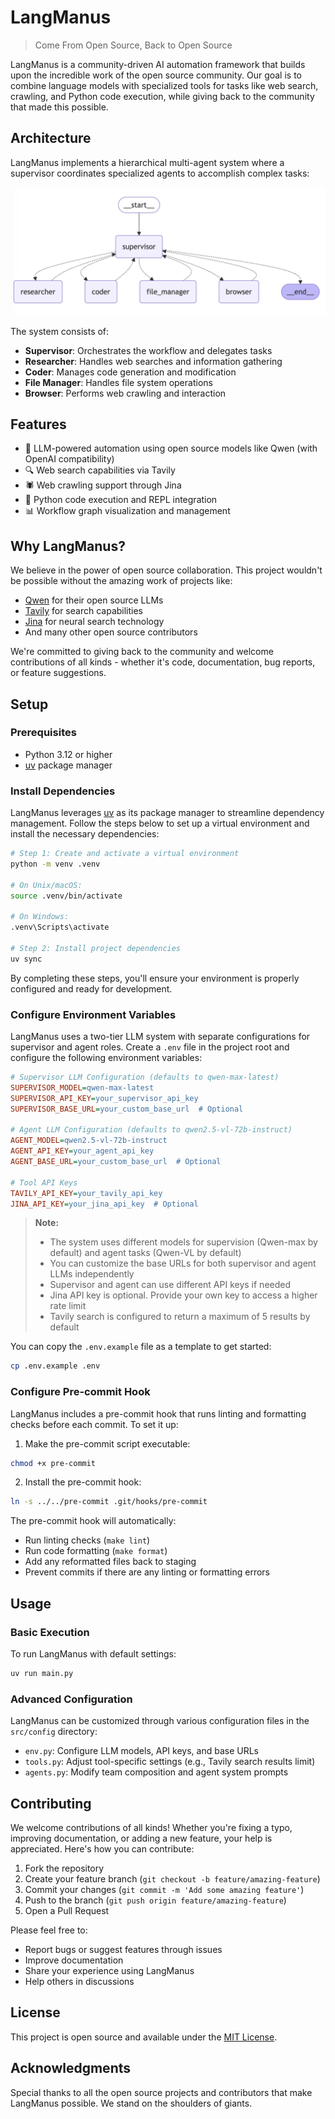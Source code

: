 # LangManus

> Come From Open Source, Back to Open Source

LangManus is a community-driven AI automation framework that builds upon the incredible work of the open source community. Our goal is to combine language models with specialized tools for tasks like web search, crawling, and Python code execution, while giving back to the community that made this possible.

## Architecture

LangManus implements a hierarchical multi-agent system where a supervisor coordinates specialized agents to accomplish complex tasks:

![LangManus Architecture](./assets/architecture.jpeg)

The system consists of:
- **Supervisor**: Orchestrates the workflow and delegates tasks
- **Researcher**: Handles web searches and information gathering
- **Coder**: Manages code generation and modification
- **File Manager**: Handles file system operations
- **Browser**: Performs web crawling and interaction

## Features

- 🤖 LLM-powered automation using open source models like Qwen (with OpenAI compatibility)
- 🔍 Web search capabilities via Tavily
- 🕷️ Web crawling support through Jina
- 🐍 Python code execution and REPL integration
- 📊 Workflow graph visualization and management

## Why LangManus?

We believe in the power of open source collaboration. This project wouldn't be possible without the amazing work of projects like:
- [Qwen](https://github.com/QwenLM/Qwen) for their open source LLMs
- [Tavily](https://tavily.com/) for search capabilities
- [Jina](https://jina.ai/) for neural search technology
- And many other open source contributors

We're committed to giving back to the community and welcome contributions of all kinds - whether it's code, documentation, bug reports, or feature suggestions.

## Setup

### Prerequisites

- Python 3.12 or higher
- [uv](https://github.com/astral-sh/uv) package manager

### Install Dependencies

LangManus leverages [uv](https://github.com/astral-sh/uv) as its package manager to streamline dependency management.
Follow the steps below to set up a virtual environment and install the necessary dependencies:

```bash
# Step 1: Create and activate a virtual environment
python -m venv .venv

# On Unix/macOS:
source .venv/bin/activate

# On Windows:
.venv\Scripts\activate

# Step 2: Install project dependencies
uv sync
```

By completing these steps, you'll ensure your environment is properly configured and ready for development.

### Configure Environment Variables

LangManus uses a two-tier LLM system with separate configurations for supervisor and agent roles. Create a `.env` file in the project root and configure the following environment variables:

```ini
# Supervisor LLM Configuration (defaults to qwen-max-latest)
SUPERVISOR_MODEL=qwen-max-latest
SUPERVISOR_API_KEY=your_supervisor_api_key
SUPERVISOR_BASE_URL=your_custom_base_url  # Optional

# Agent LLM Configuration (defaults to qwen2.5-vl-72b-instruct)
AGENT_MODEL=qwen2.5-vl-72b-instruct
AGENT_API_KEY=your_agent_api_key
AGENT_BASE_URL=your_custom_base_url  # Optional

# Tool API Keys
TAVILY_API_KEY=your_tavily_api_key
JINA_API_KEY=your_jina_api_key  # Optional
```

> **Note:**
>
> - The system uses different models for supervision (Qwen-max by default) and agent tasks (Qwen-VL by default)
> - You can customize the base URLs for both supervisor and agent LLMs independently
> - Supervisor and agent can use different API keys if needed
> - Jina API key is optional. Provide your own key to access a higher rate limit
> - Tavily search is configured to return a maximum of 5 results by default

You can copy the `.env.example` file as a template to get started:

```bash
cp .env.example .env
```

### Configure Pre-commit Hook
LangManus includes a pre-commit hook that runs linting and formatting checks before each commit. To set it up:

1. Make the pre-commit script executable:
```bash
chmod +x pre-commit
```

2. Install the pre-commit hook:
```bash
ln -s ../../pre-commit .git/hooks/pre-commit
```

The pre-commit hook will automatically:
- Run linting checks (`make lint`)
- Run code formatting (`make format`)
- Add any reformatted files back to staging
- Prevent commits if there are any linting or formatting errors

## Usage

### Basic Execution

To run LangManus with default settings:

```bash
uv run main.py
```

### Advanced Configuration

LangManus can be customized through various configuration files in the `src/config` directory:
- `env.py`: Configure LLM models, API keys, and base URLs
- `tools.py`: Adjust tool-specific settings (e.g., Tavily search results limit)
- `agents.py`: Modify team composition and agent system prompts

## Contributing

We welcome contributions of all kinds! Whether you're fixing a typo, improving documentation, or adding a new feature, your help is appreciated. Here's how you can contribute:

1. Fork the repository
2. Create your feature branch (`git checkout -b feature/amazing-feature`)
3. Commit your changes (`git commit -m 'Add some amazing feature'`)
4. Push to the branch (`git push origin feature/amazing-feature`)
5. Open a Pull Request

Please feel free to:
- Report bugs or suggest features through issues
- Improve documentation
- Share your experience using LangManus
- Help others in discussions

## License

This project is open source and available under the [MIT License](LICENSE).

## Acknowledgments

Special thanks to all the open source projects and contributors that make LangManus possible. We stand on the shoulders of giants.
